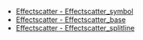 - [Effectscatter - Effectscatter_symbol](EffectScatter/effectscatter_symbol.md ':type=code')
- [Effectscatter - Effectscatter_base](EffectScatter/effectscatter_base.md ':type=code')
- [Effectscatter - Effectscatter_splitline](EffectScatter/effectscatter_splitline.md ':type=code')

